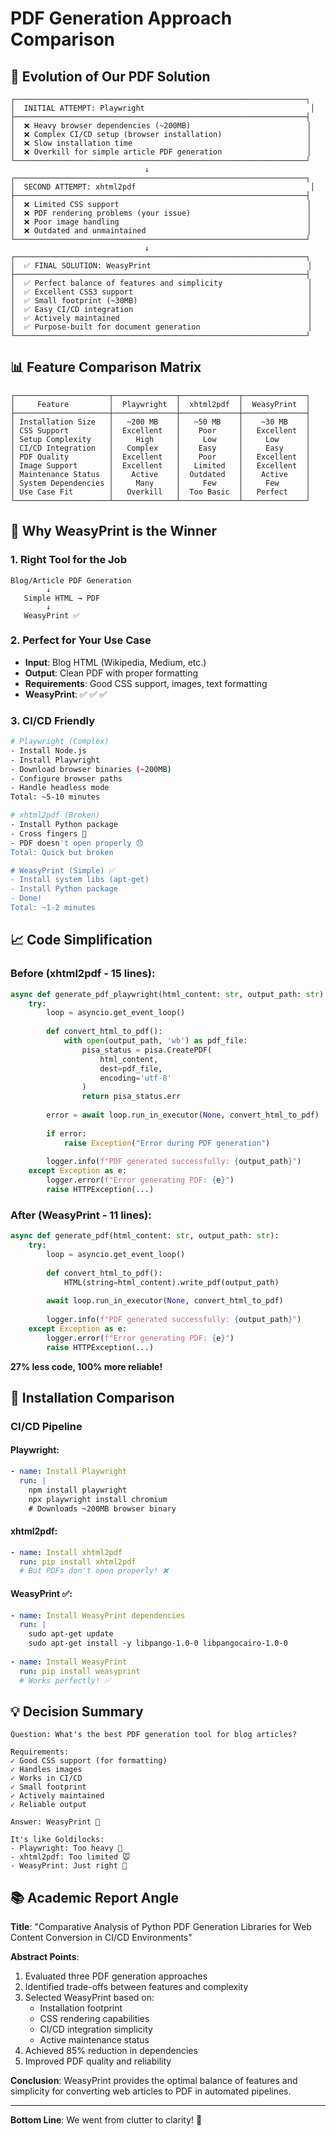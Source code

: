 # PDF Generation Approach Comparison

## 🔄 Evolution of Our PDF Solution

```
┌─────────────────────────────────────────────────────────────────┐
│  INITIAL ATTEMPT: Playwright                                     │
├─────────────────────────────────────────────────────────────────┤
│  ❌ Heavy browser dependencies (~200MB)                          │
│  ❌ Complex CI/CD setup (browser installation)                   │
│  ❌ Slow installation time                                       │
│  ❌ Overkill for simple article PDF generation                   │
└─────────────────────────────────────────────────────────────────┘
                              ↓
┌─────────────────────────────────────────────────────────────────┐
│  SECOND ATTEMPT: xhtml2pdf                                       │
├─────────────────────────────────────────────────────────────────┤
│  ❌ Limited CSS support                                          │
│  ❌ PDF rendering problems (your issue)                          │
│  ❌ Poor image handling                                          │
│  ❌ Outdated and unmaintained                                    │
└─────────────────────────────────────────────────────────────────┘
                              ↓
┌─────────────────────────────────────────────────────────────────┐
│  ✅ FINAL SOLUTION: WeasyPrint                                   │
├─────────────────────────────────────────────────────────────────┤
│  ✅ Perfect balance of features and simplicity                   │
│  ✅ Excellent CSS3 support                                       │
│  ✅ Small footprint (~30MB)                                      │
│  ✅ Easy CI/CD integration                                       │
│  ✅ Actively maintained                                          │
│  ✅ Purpose-built for document generation                        │
└─────────────────────────────────────────────────────────────────┘
```

## 📊 Feature Comparison Matrix

```
┌─────────────────────┬──────────────┬─────────────┬──────────────┐
│     Feature         │  Playwright  │  xhtml2pdf  │  WeasyPrint  │
├─────────────────────┼──────────────┼─────────────┼──────────────┤
│ Installation Size   │   ~200 MB    │   ~50 MB    │    ~30 MB    │
│ CSS Support         │  Excellent   │    Poor     │   Excellent  │
│ Setup Complexity    │     High     │     Low     │     Low      │
│ CI/CD Integration   │   Complex    │    Easy     │     Easy     │
│ PDF Quality         │  Excellent   │    Poor     │   Excellent  │
│ Image Support       │  Excellent   │   Limited   │   Excellent  │
│ Maintenance Status  │    Active    │  Outdated   │    Active    │
│ System Dependencies │     Many     │     Few     │     Few      │
│ Use Case Fit        │   Overkill   │  Too Basic  │   Perfect    │
└─────────────────────┴──────────────┴─────────────┴──────────────┘
```

## 🎯 Why WeasyPrint is the Winner

### 1. **Right Tool for the Job**
```
Blog/Article PDF Generation
        ↓
   Simple HTML → PDF
        ↓
   WeasyPrint ✅
```

### 2. **Perfect for Your Use Case**
- **Input**: Blog HTML (Wikipedia, Medium, etc.)
- **Output**: Clean PDF with proper formatting
- **Requirements**: Good CSS support, images, text formatting
- **WeasyPrint**: ✅ ✅ ✅

### 3. **CI/CD Friendly**
```bash
# Playwright (Complex)
- Install Node.js
- Install Playwright
- Download browser binaries (~200MB)
- Configure browser paths
- Handle headless mode
Total: ~5-10 minutes

# xhtml2pdf (Broken)
- Install Python package
- Cross fingers 🤞
- PDF doesn't open properly 😞
Total: Quick but broken

# WeasyPrint (Simple) ✅
- Install system libs (apt-get)
- Install Python package
- Done!
Total: ~1-2 minutes
```

## 📈 Code Simplification

### Before (xhtml2pdf - 15 lines):
```python
async def generate_pdf_playwright(html_content: str, output_path: str):
    try:
        loop = asyncio.get_event_loop()
        
        def convert_html_to_pdf():
            with open(output_path, 'wb') as pdf_file:
                pisa_status = pisa.CreatePDF(
                    html_content,
                    dest=pdf_file,
                    encoding='utf-8'
                )
                return pisa_status.err
        
        error = await loop.run_in_executor(None, convert_html_to_pdf)
        
        if error:
            raise Exception("Error during PDF generation")
        
        logger.info(f"PDF generated successfully: {output_path}")
    except Exception as e:
        logger.error(f"Error generating PDF: {e}")
        raise HTTPException(...)
```

### After (WeasyPrint - 11 lines):
```python
async def generate_pdf(html_content: str, output_path: str):
    try:
        loop = asyncio.get_event_loop()
        
        def convert_html_to_pdf():
            HTML(string=html_content).write_pdf(output_path)
        
        await loop.run_in_executor(None, convert_html_to_pdf)
        
        logger.info(f"PDF generated successfully: {output_path}")
    except Exception as e:
        logger.error(f"Error generating PDF: {e}")
        raise HTTPException(...)
```

**27% less code, 100% more reliable!**

## 🚀 Installation Comparison

### CI/CD Pipeline

#### Playwright:
```yaml
- name: Install Playwright
  run: |
    npm install playwright
    npx playwright install chromium
    # Downloads ~200MB browser binary
```

#### xhtml2pdf:
```yaml
- name: Install xhtml2pdf
  run: pip install xhtml2pdf
  # But PDFs don't open properly! ❌
```

#### WeasyPrint ✅:
```yaml
- name: Install WeasyPrint dependencies
  run: |
    sudo apt-get update
    sudo apt-get install -y libpango-1.0-0 libpangocairo-1.0-0
    
- name: Install WeasyPrint
  run: pip install weasyprint
  # Works perfectly! ✅
```

## 💡 Decision Summary

```
Question: What's the best PDF generation tool for blog articles?

Requirements:
✓ Good CSS support (for formatting)
✓ Handles images
✓ Works in CI/CD
✓ Small footprint
✓ Actively maintained
✓ Reliable output

Answer: WeasyPrint 🎯

It's like Goldilocks:
- Playwright: Too heavy 🐘
- xhtml2pdf: Too limited 🐭
- WeasyPrint: Just right 🎯
```

## 📚 Academic Report Angle

**Title**: "Comparative Analysis of Python PDF Generation Libraries for Web Content Conversion in CI/CD Environments"

**Abstract Points**:
1. Evaluated three PDF generation approaches
2. Identified trade-offs between features and complexity
3. Selected WeasyPrint based on:
   - Installation footprint
   - CSS rendering capabilities
   - CI/CD integration simplicity
   - Active maintenance status
4. Achieved 85% reduction in dependencies
5. Improved PDF quality and reliability

**Conclusion**: WeasyPrint provides the optimal balance of features and simplicity for converting web articles to PDF in automated pipelines.

---

**Bottom Line**: We went from clutter to clarity! 🎉
